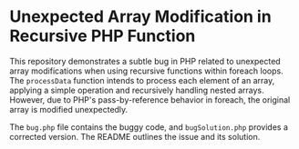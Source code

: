 # Unexpected Array Modification in Recursive PHP Function

This repository demonstrates a subtle bug in PHP related to unexpected array modifications when using recursive functions within foreach loops.  The `processData` function intends to process each element of an array, applying a simple operation and recursively handling nested arrays. However, due to PHP's pass-by-reference behavior in foreach, the original array is modified unexpectedly.

The `bug.php` file contains the buggy code, and `bugSolution.php` provides a corrected version. The README outlines the issue and its solution.
